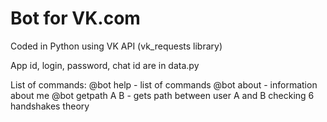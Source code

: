 # Bot for VK.com
Coded in Python using VK API (vk_requests library)

App id, login, password, chat id are in data.py

List of commands:
@bot help - list of commands
@bot about - information about me
@bot getpath A B - gets path between user A and B checking 6 handshakes theory
